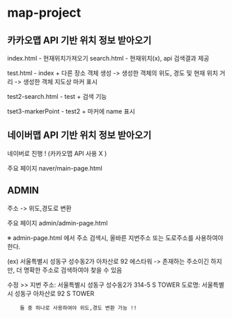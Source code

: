 # map-project
## 카카오맵 API 기반 위치 정보 받아오기

index.html - 현재위치가져오기
search.html - 현재위치(x), api 검색결과 제공

test.html - index + 다른 장소 객체 생성
             -> 생성한 객체의 위도, 경도 및 현재 위치 거리
             -> 생성한 객체 지도상 마커 표시 
             
test2-search.html - test + 검색 기능

tset3-markerPoint - test2 + 마커에  name 표시 




## 네이버맵 API 기반 위치 정보 받아오기

네이버로 진행 ! (카카오맵 API 사용 X )

주요 페이지
naver/main-page.html



## ADMIN 

주소 -> 위도,경도로 변환


주요 페이지
admin/admin-page.html


※ admin-page.html 에서 주소 검색시, 올바른 지번주소 또는 도로주소를 사용하여야 한다.

(ex) 서울특별시 성동구 성수동2가 아차산로 92 에스타워 
-> 존재하는 주소이긴 하지만, 더 명확한 주소로 검색하여야 찾을 수 있음 

수정 >>  지번 주소: 서울특별시 성동구 성수동2가 314-5 S TOWER
        도로명: 서울특별시 성동구 아차산로 92 S TOWER

        둘 중 하나로 사용하여야 위도,경도 변환 가능 !!
